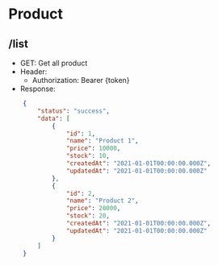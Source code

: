 # Product

## /list
 - GET: Get all product
 - Header: 
    - Authorization: Bearer {token}
 - Response:
```json
    {
        "status": "success",
        "data": [
            {
                "id": 1,
                "name": "Product 1",
                "price": 10000,
                "stock": 10,
                "createdAt": "2021-01-01T00:00:00.000Z",
                "updatedAt": "2021-01-01T00:00:00.000Z"
            },
            {
                "id": 2,
                "name": "Product 2",
                "price": 20000,
                "stock": 20,
                "createdAt": "2021-01-01T00:00:00.000Z",
                "updatedAt": "2021-01-01T00:00:00.000Z"
            }
        ]
    }
```
